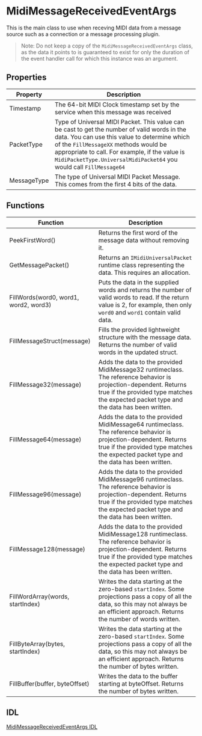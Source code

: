 # MidiMessageReceivedEventArgs

This is the main class to use when receving MIDI data from a message source such as a connection or a message processing plugin.

> Note: Do not keep a copy of the `MidiMessageReceivedEventArgs` class, as the data it points to is guaranteed to exist for only the duration of the event handler call for which this instance was an argument.

## Properties

| Property | Description |
| -------- | ----------- |
| Timestamp | The 64-bit MIDI Clock timestamp set by the service when this message was received |
| PacketType | Type of Universal MIDI Packet. This value can be cast to get the number of valid words in the data. You can  use this value to determine which of the `FillMessageXX` methods would be appropriate to call. For example, if the value is  `MidiPacketType.UniversalMidiPacket64` you would call `FillMessage64` |
| MessageType | The type of Universal MIDI Packet Message. This comes from the first 4 bits of the data. |

## Functions

| Function | Description |
| -------- | ----------- |
| PeekFirstWord() | Returns the first word of the message data without removing it. |
| GetMessagePacket() | Returns an `IMidiUniversalPacket` runtime class representing the data. This requires an allocation. |
| FillWords(word0, word1, word2, word3) | Puts the data in the supplied words and returns the number of valid words to read. If the return value is 2, for example, then only `word0` and `word1` contain valid data. |
| FillMessageStruct(message) | Fills the provided lightweight structure with the message data. Returns the number of valid words in the updated struct. |
| FillMessage32(message) | Adds the data to the provided MidiMessage32 runtimeclass. The reference behavior is projection-dependent. Returns true if the provided type matches the expected packet type and the data has been written. |
| FillMessage64(message) | Adds the data to the provided MidiMessage64 runtimeclass. The reference behavior is projection-dependent. Returns true if the provided type matches the expected packet type and the data has been written. |
| FillMessage96(message) | Adds the data to the provided MidiMessage96 runtimeclass. The reference behavior is projection-dependent. Returns true if the provided type matches the expected packet type and the data has been written. |
| FillMessage128(message) | Adds the data to the provided MidiMessage128 runtimeclass. The reference behavior is projection-dependent. Returns true if the provided type matches the expected packet type and the data has been written. |
| FillWordArray(words, startIndex)| Writes the data starting at the zero-based `startIndex`. Some projections pass a copy of all the data, so this may not always be an efficient approach. Returns the number of words written. |
| FillByteArray(bytes, startIndex)| Writes the data starting at the zero-based `startIndex`. Some projections pass a copy of all the data, so this may not always be an efficient approach. Returns the number of bytes written. |
| FillBuffer(buffer, byteOffset)| Writes the data to the buffer starting at byteOffset. Returns the number of bytes written. |

## IDL

[MidiMessageReceivedEventArgs IDL](https://github.com/microsoft/MIDI/blob/main/src/api/Client/Midi2Client/MidiMessageReceivedEventArgs.idl)
